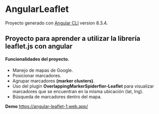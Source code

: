 # AngularLeaflet

Proyecto generado con [Angular CLI](https://github.com/angular/angular-cli) version 8.3.4.

## Proyecto para aprender a utilizar la librería leaflet.js con angular

#### Funcionalidades del proyecto.
* Manejo de mapas de Google.
* Posicionar marcadores.
* Agrupar marcadores **(marker clusters)**.
* Uso del plugin **OverlappingMarkerSpiderfier-Leaflet** para visualizar marcadores que se encuentran en la misma ubicación (lat, lng).
* Búsqueda de marcadores dentro del mapa.

**Demo** https://angular-leaflet-1.web.app/
